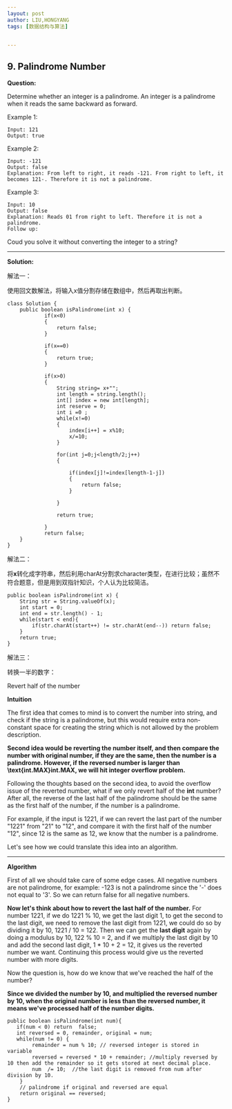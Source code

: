 ```yaml
---
layout: post
author: LIU,HONGYANG
tags: [数据结构与算法]


---
```




## 9. Palindrome Number

**Question:**

Determine whether an integer is a palindrome. An integer is a palindrome when it reads the same backward as forward.

Example 1:

```{}
Input: 121
Output: true

```

Example 2:

```{}
Input: -121
Output: false
Explanation: From left to right, it reads -121. From right to left, it becomes 121-. Therefore it is not a palindrome.
```


Example 3:

```{}
Input: 10
Output: false
Explanation: Reads 01 from right to left. Therefore it is not a palindrome.
Follow up:
```
Coud you solve it without converting the integer to a string?

***

**Solution:**

解法一：

使用回文数解法，将输入x值分割存储在数组中，然后再取出判断。

```{}
class Solution {
    public boolean isPalindrome(int x) {
            if(x<0)
            {
                return false;
            }
        
            if(x==0)
            {
                return true;
            }
        
            if(x>0)
            {
                String string= x+"";
                int length = string.length();
                int[] index = new int[length];
                int reserve = 0;
                int i =0 ;
                while(x!=0)
                {
                    index[i++] = x%10;
                    x/=10;
                }
                
                for(int j=0;j<length/2;j++)
                {
                  
                    if(index[j]!=index[length-1-j])
                    {
                        return false;
                    }
                   
                }
                
                return true;
                
            }
            return false;
    }
}

```

解法二：

将**x**转化成字符串，然后利用charAt分割求character类型，在进行比较；虽然不符合题意，但是用到双指针知识，个人认为比较简洁。

```{}
public boolean isPalindrome(int x) {
    String str = String.valueOf(x);
    int start = 0;
    int end = str.length() - 1;
    while(start < end){
        if(str.charAt(start++) != str.charAt(end--)) return false;
    }
    return true;
}

```

解法三：

转换一半的数字：



Revert half of the number

**Intuition**

The first idea that comes to mind is to convert the number into string, and check if the string is a palindrome, but this would require extra non-constant space for creating the string which is not allowed by the problem description.

**Second idea would be reverting the number itself, and then compare the number with original number, if they are the same, then the number is a palindrome. However, if the reversed number is larger than \text{int.MAX}int.MAX, we will hit integer overflow problem.**

Following the thoughts based on the second idea, to avoid the overflow issue of the reverted number, what if we only revert half of the **int** number? After all, the reverse of the last half of the palindrome should be the same as the first half of the number, if the number is a palindrome.



For example, if the input is 1221, if we can revert the last part of the number "1221" from "21" to "12", and compare it with the first half of the number "12", since 12 is the same as 12, we know that the number is a palindrome.

Let's see how we could translate this idea into an algorithm.

***

**Algorithm**

First of all we should take care of some edge cases. All negative numbers are not palindrome, for example: -123 is not a palindrome since the '-' does not equal to '3'. So we can return false for all negative numbers.

**Now let's think about how to revert the last half of the number.** For number 1221, if we do 1221 % 10, we get the last digit 1, to get the second to the last digit, we need to remove the last digit from 1221, we could do so by dividing it by 10, 1221 / 10 = 122. Then we can get the **last digit** again by doing a modulus by 10, 122 % 10 = 2, and if we multiply the last digit by 10 and add the second last digit, 1 * 10 + 2 = 12, it gives us the reverted number we want. Continuing this process would give us the reverted number with more digits.

Now the question is, how do we know that we've reached the half of the number?

**Since we divided the number by 10, and multiplied the reversed number by 10, when the original number is less than the reversed number, it means we've processed half of the number digits.**


```
public boolean isPalindrome(int num){
   if(num < 0) return  false; 
   int reversed = 0, remainder, original = num;
   while(num != 0) {
        remainder = num % 10; // reversed integer is stored in variable
        reversed = reversed * 10 + remainder; //multiply reversed by 10 then add the remainder so it gets stored at next decimal place.
        num  /= 10;  //the last digit is removed from num after division by 10.
    }
    // palindrome if original and reversed are equal
    return original == reversed;
}
```